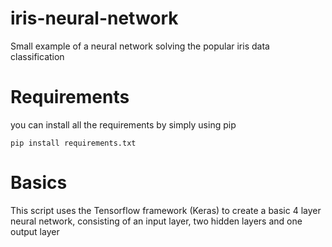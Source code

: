 # iris-neural-network
Small example of a neural network solving the popular iris data classification

# Requirements
you can install all the requirements by simply using pip
```
pip install requirements.txt
```

# Basics
This script uses the Tensorflow framework (Keras) to create a basic 4 layer neural network, consisting of an input layer, two hidden layers and one output layer
